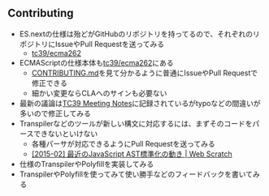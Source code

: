 ## Contributing

-   ES.nextの仕様は殆どがGitHubのリポジトリを持ってるので、それぞれのリポジトリにIssueやPull Requestを送ってみる
    -   [tc39/ecma262](https://github.com/tc39/ecma262 "tc39/ecma262")
-   ECMAScriptの仕様本体も[tc39/ecma262](https://github.com/tc39/ecma262 "tc39/ecma262")にある
    -   [CONTRIBUTING.md](https://github.com/tc39/ecma262/blob/master/CONTRIBUTING.md "CONTRIBUTING.md")を見て分かるように普通にIssueやPull Requestで修正できる
    -   細かい変更ならCLAへのサインも必要ない
-   最新の議論は[TC39 Meeting Notes](https://github.com/rwaldron/tc39-notes "TC39 Meeting Notes")に記録されているがtypoなどの間違いが多いので修正してみる
-   Transpilerなどのツールが新しい構文に対応するには、まずそのコードをパースできないといけない
    -   各種パーサが対応できるようにPull Requestを送ってみる
    -   [[2015-02] 最近のJavaScript AST標準化の動き | Web Scratch](http://efcl.info/2015/02/26/recent-js-ast/ "[2015-02] 最近のJavaScript AST標準化の動き | Web Scratch")
-   仕様のTranspilerやPolyfillを実装してみる
-   TranspilerやPolyfillを使ってみて使い勝手などのフィードバックを書いてみる
